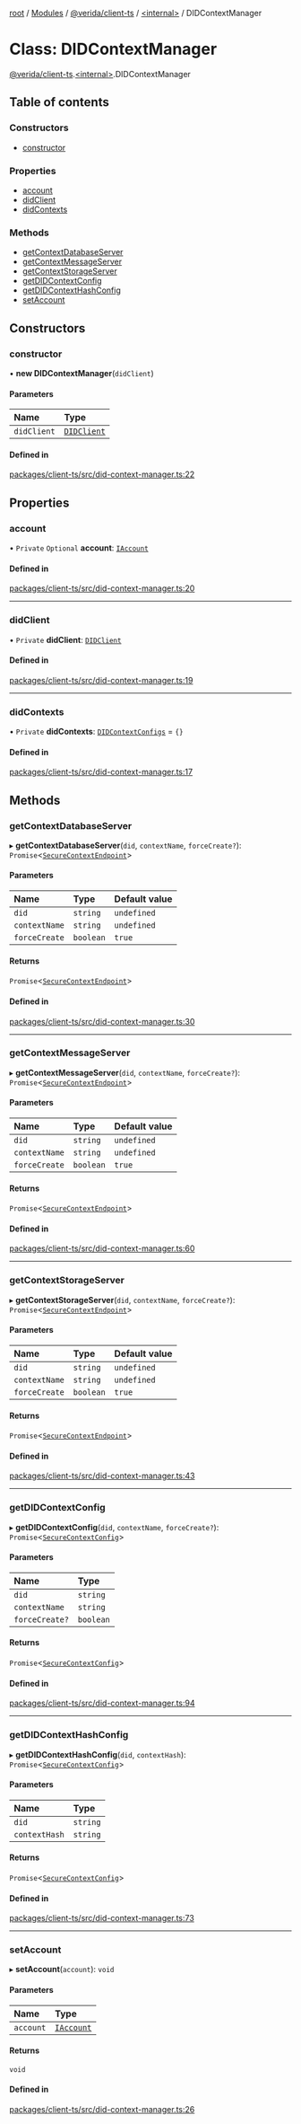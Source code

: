 [root](../README.md) / [Modules](../modules.md) / [@verida/client-ts](../modules/verida_client_ts.md) / [<internal\>](../modules/verida_client_ts._internal_.md) / DIDContextManager

# Class: DIDContextManager

[@verida/client-ts](../modules/verida_client_ts.md).[<internal\>](../modules/verida_client_ts._internal_.md).DIDContextManager

## Table of contents

### Constructors

- [constructor](verida_client_ts._internal_.DIDContextManager.md#constructor)

### Properties

- [account](verida_client_ts._internal_.DIDContextManager.md#account)
- [didClient](verida_client_ts._internal_.DIDContextManager.md#didclient)
- [didContexts](verida_client_ts._internal_.DIDContextManager.md#didcontexts)

### Methods

- [getContextDatabaseServer](verida_client_ts._internal_.DIDContextManager.md#getcontextdatabaseserver)
- [getContextMessageServer](verida_client_ts._internal_.DIDContextManager.md#getcontextmessageserver)
- [getContextStorageServer](verida_client_ts._internal_.DIDContextManager.md#getcontextstorageserver)
- [getDIDContextConfig](verida_client_ts._internal_.DIDContextManager.md#getdidcontextconfig)
- [getDIDContextHashConfig](verida_client_ts._internal_.DIDContextManager.md#getdidcontexthashconfig)
- [setAccount](verida_client_ts._internal_.DIDContextManager.md#setaccount)

## Constructors

### constructor

• **new DIDContextManager**(`didClient`)

#### Parameters

| Name | Type |
| :------ | :------ |
| `didClient` | [`DIDClient`](verida_client_ts._internal_.DIDClient.md) |

#### Defined in

[packages/client-ts/src/did-context-manager.ts:22](https://github.com/verida/verida-js/blob/032961c/packages/client-ts/src/did-context-manager.ts#L22)

## Properties

### account

• `Private` `Optional` **account**: [`IAccount`](../interfaces/verida_client_ts._internal_.IAccount.md)

#### Defined in

[packages/client-ts/src/did-context-manager.ts:20](https://github.com/verida/verida-js/blob/032961c/packages/client-ts/src/did-context-manager.ts#L20)

___

### didClient

• `Private` **didClient**: [`DIDClient`](verida_client_ts._internal_.DIDClient.md)

#### Defined in

[packages/client-ts/src/did-context-manager.ts:19](https://github.com/verida/verida-js/blob/032961c/packages/client-ts/src/did-context-manager.ts#L19)

___

### didContexts

• `Private` **didContexts**: [`DIDContextConfigs`](../interfaces/verida_client_ts._internal_.DIDContextConfigs.md) = `{}`

#### Defined in

[packages/client-ts/src/did-context-manager.ts:17](https://github.com/verida/verida-js/blob/032961c/packages/client-ts/src/did-context-manager.ts#L17)

## Methods

### getContextDatabaseServer

▸ **getContextDatabaseServer**(`did`, `contextName`, `forceCreate?`): `Promise`<[`SecureContextEndpoint`](../interfaces/verida_client_ts._internal_.SecureContextEndpoint.md)\>

#### Parameters

| Name | Type | Default value |
| :------ | :------ | :------ |
| `did` | `string` | `undefined` |
| `contextName` | `string` | `undefined` |
| `forceCreate` | `boolean` | `true` |

#### Returns

`Promise`<[`SecureContextEndpoint`](../interfaces/verida_client_ts._internal_.SecureContextEndpoint.md)\>

#### Defined in

[packages/client-ts/src/did-context-manager.ts:30](https://github.com/verida/verida-js/blob/032961c/packages/client-ts/src/did-context-manager.ts#L30)

___

### getContextMessageServer

▸ **getContextMessageServer**(`did`, `contextName`, `forceCreate?`): `Promise`<[`SecureContextEndpoint`](../interfaces/verida_client_ts._internal_.SecureContextEndpoint.md)\>

#### Parameters

| Name | Type | Default value |
| :------ | :------ | :------ |
| `did` | `string` | `undefined` |
| `contextName` | `string` | `undefined` |
| `forceCreate` | `boolean` | `true` |

#### Returns

`Promise`<[`SecureContextEndpoint`](../interfaces/verida_client_ts._internal_.SecureContextEndpoint.md)\>

#### Defined in

[packages/client-ts/src/did-context-manager.ts:60](https://github.com/verida/verida-js/blob/032961c/packages/client-ts/src/did-context-manager.ts#L60)

___

### getContextStorageServer

▸ **getContextStorageServer**(`did`, `contextName`, `forceCreate?`): `Promise`<[`SecureContextEndpoint`](../interfaces/verida_client_ts._internal_.SecureContextEndpoint.md)\>

#### Parameters

| Name | Type | Default value |
| :------ | :------ | :------ |
| `did` | `string` | `undefined` |
| `contextName` | `string` | `undefined` |
| `forceCreate` | `boolean` | `true` |

#### Returns

`Promise`<[`SecureContextEndpoint`](../interfaces/verida_client_ts._internal_.SecureContextEndpoint.md)\>

#### Defined in

[packages/client-ts/src/did-context-manager.ts:43](https://github.com/verida/verida-js/blob/032961c/packages/client-ts/src/did-context-manager.ts#L43)

___

### getDIDContextConfig

▸ **getDIDContextConfig**(`did`, `contextName`, `forceCreate?`): `Promise`<[`SecureContextConfig`](../interfaces/verida_client_ts._internal_.SecureContextConfig.md)\>

#### Parameters

| Name | Type |
| :------ | :------ |
| `did` | `string` |
| `contextName` | `string` |
| `forceCreate?` | `boolean` |

#### Returns

`Promise`<[`SecureContextConfig`](../interfaces/verida_client_ts._internal_.SecureContextConfig.md)\>

#### Defined in

[packages/client-ts/src/did-context-manager.ts:94](https://github.com/verida/verida-js/blob/032961c/packages/client-ts/src/did-context-manager.ts#L94)

___

### getDIDContextHashConfig

▸ **getDIDContextHashConfig**(`did`, `contextHash`): `Promise`<[`SecureContextConfig`](../interfaces/verida_client_ts._internal_.SecureContextConfig.md)\>

#### Parameters

| Name | Type |
| :------ | :------ |
| `did` | `string` |
| `contextHash` | `string` |

#### Returns

`Promise`<[`SecureContextConfig`](../interfaces/verida_client_ts._internal_.SecureContextConfig.md)\>

#### Defined in

[packages/client-ts/src/did-context-manager.ts:73](https://github.com/verida/verida-js/blob/032961c/packages/client-ts/src/did-context-manager.ts#L73)

___

### setAccount

▸ **setAccount**(`account`): `void`

#### Parameters

| Name | Type |
| :------ | :------ |
| `account` | [`IAccount`](../interfaces/verida_client_ts._internal_.IAccount.md) |

#### Returns

`void`

#### Defined in

[packages/client-ts/src/did-context-manager.ts:26](https://github.com/verida/verida-js/blob/032961c/packages/client-ts/src/did-context-manager.ts#L26)
